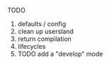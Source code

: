 TODO
1. defaults / config
1. clean up usersland
1. return compilation
1. lifecycles
1. TODO add a "develop" mode
